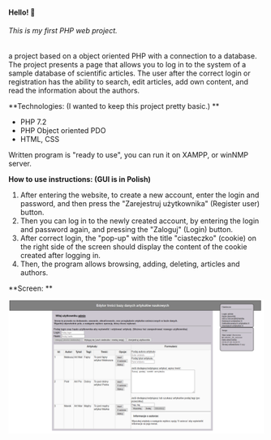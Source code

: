 #### Hello! :wave:

###### This is my first PHP web project.
a project based on a object oriented PHP with a connection to a database. The project presents a page that allows you to log in to the system of a sample database of scientific articles. The user after the correct login or registration has the ability to search, edit articles, add own content, and read the information about the authors.

**Technologies: (I wanted to keep this project pretty basic.) **
- PHP 7.2
- PHP Object oriented PDO 
- HTML, CSS

Written program is "ready to use", you can run it on XAMPP, or winNMP server.

**How to use instructions: (GUI is in Polish)**
1. After entering the website, to create a new account, enter the login and password, and then press the "Zarejestruj użytkownika" (Register user) button.
2. Then you can log in to the newly created account, by entering the login and password again, and pressing the "Zaloguj" (Login) button.
3. After correct login, the "pop-up" with the title "ciasteczko" (cookie) on the right side of the screen should display the content of the cookie created after logging in.
4. Then, the program allows browsing, adding, deleting, articles and authors.

**Screen: **

![Alt text](php_pdo_project_screen.png?raw=true "Preview")

